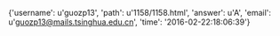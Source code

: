 {'username': u'guozp13', 'path': u'1158/1158.html', 'answer': u'A', 'email': u'guozp13@mails.tsinghua.edu.cn', 'time': '2016-02-22:18:06:39'}